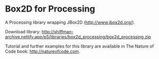 # Box2D for Processing

A Processing library wrapping JBox2D (http://www.jbox2d.org/).

Download library: http://shiffman-archive.netlify.app/p5/libraries/box2d_processing/box2d_processing.zip

Tutorial and further examples for this library are available in The Nature of Code book: http://natureofcode.com.
